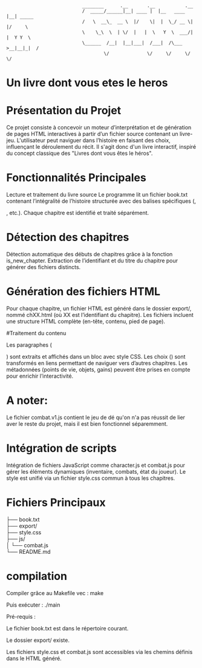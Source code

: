                                 ________      .__       .__           .__         
                                /  _____/______|__| ____ |  |__   ____ |__| _____  
                                /   \  __\_  __ \  |/    \|  |  \_/ __ \|  |/     \ 
                                \    \_\  \  | \/  |   |  \   Y  \  ___/|  |  Y Y  \
                                \______  /__|  |__|___|  /___|  /\___  >__|__|_|  /
                                        \/              \/     \/     \/         \/ 


# Un livre dont vous etes le heros 

# Présentation du Projet

Ce projet consiste à concevoir un moteur d’interprétation et de génération de pages HTML interactives à partir d’un fichier source contenant un livre-jeu. L'utilisateur peut naviguer dans l’histoire en faisant des choix, influençant le déroulement du récit. Il s'agit donc d'un livre interactif, inspiré du concept classique des "Livres dont vous êtes le héros".


# Fonctionnalités Principales

Lecture et traitement du livre source
Le programme lit un fichier book.txt contenant l’intégralité de l’histoire structurée avec des balises spécifiques (<chapter>, <p><choice>, etc.).
Chaque chapitre est identifié et traité séparément.

# Détection des chapitres

Détection automatique des débuts de chapitres grâce à la fonction is_new_chapter.
Extraction de l’identifiant et du titre du chapitre pour générer des fichiers distincts.
# Génération des fichiers HTML

Pour chaque chapitre, un fichier HTML est généré dans le dossier export/, nommé chXX.html (où XX est l’identifiant du chapitre).
Les fichiers incluent une structure HTML complète (en-tête, contenu, pied de page).

#Traitement du contenu

Les paragraphes (<p>) sont extraits et affichés dans un bloc avec style CSS.
Les choix (<choice>) sont transformés en liens permettant de naviguer vers d’autres chapitres.
Les métadonnées (points de vie, objets, gains) peuvent être prises en compte pour enrichir l’interactivité.
# A noter:
Le fichier combat.v1.js contient le jeu de dé qu'on n'a pas réussit de lier aver le reste du projet, mais il est bien fonctionnel séparemment.


# Intégration de scripts

Intégration de fichiers JavaScript comme character.js et combat.js pour gérer les éléments dynamiques (inventaire, combats, état du joueur).
Le style est unifié via un fichier style.css commun à tous les chapitres.

# Fichiers Principaux


├── book.txt                 
├── export/                
├── style.css              
├── js/     
│   └── combat.js           
└── README.md               

# compilation

Compiler grâce au Makefile vec :
make

Puis exécuter :
./main


Pré-requis :

Le fichier book.txt est dans le répertoire courant.

Le dossier export/ existe.

Les fichiers style.css et combat.js sont accessibles via les chemins définis dans le HTML généré.

